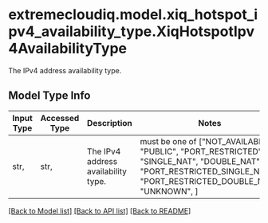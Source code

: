 # extremecloudiq.model.xiq_hotspot_ipv4_availability_type.XiqHotspotIpv4AvailabilityType

The IPv4 address availability type.

## Model Type Info
Input Type | Accessed Type | Description | Notes
------------ | ------------- | ------------- | -------------
str,  | str,  | The IPv4 address availability type. | must be one of ["NOT_AVAILABLE", "PUBLIC", "PORT_RESTRICTED", "SINGLE_NAT", "DOUBLE_NAT", "PORT_RESTRICTED_SINGLE_NAT", "PORT_RESTRICTED_DOUBLE_NAT", "UNKNOWN", ] 

[[Back to Model list]](../../README.md#documentation-for-models) [[Back to API list]](../../README.md#documentation-for-api-endpoints) [[Back to README]](../../README.md)

